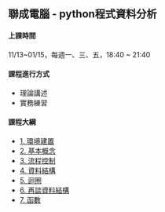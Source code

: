 ## 聯成電腦 - python程式資料分析

#### 上課時間

11/13~01/15，每週一、三、五，18:40 ~ 21:40

#### 課程進行方式

- 理論講述
- 實務練習

#### 課程大綱
- [1. 環境建置](http://mirdex.github.io/PythonBasic_20231113/1.%20environment.slides.html)
- [2. 基本概念](http://mirdex.github.io/PythonBasic_20231113/2.%20basic%20concept.slides.html)
- [3. 流程控制](http://mirdex.github.io/PythonBasic_20231113/3.%20流程控制(Q).slides.html)
- [4. 資料結構](http://mirdex.github.io/PythonBasic_20231113/4.%20資料結構_Q.slides.html)
- [5. 迴圈](http://mirdex.github.io/PythonBasic_20231113/5.%20迴圈_Q.slides.html)
- [6. 再談資料結構](http://mirdex.github.io/PythonBasic_20231113/6.%20再談資料結構_Q.slides.html)
- [7. 函數](http://mirdex.github.io/PythonBasic_20231113/7.%20函數_Q.slides.html)
